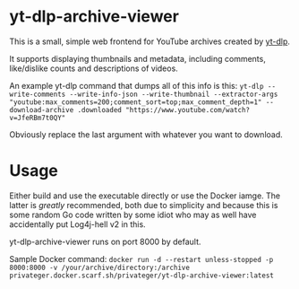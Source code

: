 # yt-dlp-archive-viewer

This is a small, simple web frontend for YouTube archives created by [yt-dlp](https://github.com/yt-dlp/yt-dlp). 

It supports displaying thumbnails and metadata, including comments, like/dislike counts and descriptions of videos.

An example yt-dlp command that dumps all of this info is this: ``yt-dlp --write-comments --write-info-json --write-thumbnail --extractor-args "youtube:max_comments=200;comment_sort=top;max_comment_depth=1" --download-archive .downloaded "https://www.youtube.com/watch?v=JfeRBm7t0QY"``

Obviously replace the last argument with whatever you want to download.

# Usage

Either build and use the executable directly or use the Docker iamge. The latter is *greatly* recommended, both due to simplicity and because this is some random Go code written by some idiot who may as well have accidentally put Log4j-hell v2 in this.

yt-dlp-archive-viewer runs on port 8000 by default.

Sample Docker command: ``docker run -d --restart unless-stopped -p 8000:8000 -v /your/archive/directory:/archive privateger.docker.scarf.sh/privateger/yt-dlp-archive-viewer:latest``
